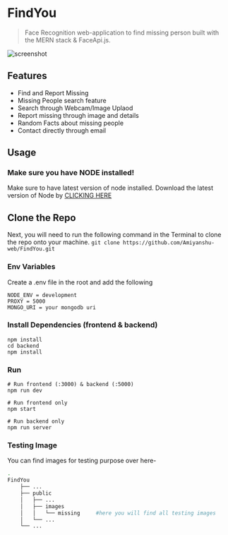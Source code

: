 # FindYou

> Face Recognition web-application to find missing person built with the MERN stack & FaceApi.js.

![screenshot](https://res.cloudinary.com/dbvg8hyac/image/upload/v1653490950/Missing/Screenshot_324_gws18h.png)



## Features

- Find and Report Missing
- Missing People search feature
- Search through Webcam/Image Uplaod
- Report missing through image and details 
- Random Facts about missing people
- Contact directly through email



## Usage

### Make sure you have NODE installed!
Make sure to have latest version of node installed.
Download the latest version of Node by [CLICKING HERE](https://nodejs.org/en/)

## Clone the Repo
Next, you will need to run the following command in the Terminal to clone the repo onto your machine.
```git clone https://github.com/Amiyanshu-web/FindYou.git```



### Env Variables

Create a .env file in the root and add the following

```
NODE_ENV = development
PROXY = 5000
MONGO_URI = your mongodb uri
```


### Install Dependencies (frontend & backend)

```
npm install
cd backend
npm install
```

### Run

```
# Run frontend (:3000) & backend (:5000)
npm run dev

# Run frontend only
npm start

# Run backend only
npm run server
```

### Testing Image

You can find images for testing purpose over here-
```bash
.
FindYou
    ├── ...
    ├── public
    │   ├── ...
    │   ├── images
    │   │   └── missing     #here you will find all testing images
    │   └── ...
    └── ...

